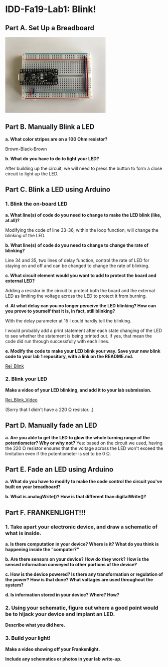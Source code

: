 # IDD-Fa19-Lab1: Blink!

## Part A. Set Up a Breadboard
<img src="/image1.jpeg">


## Part B. Manually Blink a LED

**a. What color stripes are on a 100 Ohm resistor?**

Brown-Black-Brown

**b. What do you have to do to light your LED?**

After building up the circuit, we will need to press the button to form a close circuit to light up the LED.

## Part C. Blink a LED using Arduino

### 1. Blink the on-board LED

**a. What line(s) of code do you need to change to make the LED blink (like, at all)?**

Modifying the code of line 33-36, within the loop function, will change the blinking of the LED.

**b. What line(s) of code do you need to change to change the rate of blinking?**

Line 34 and 35, two lines of delay function, control the rate of LED for staying on and off and can be changed to change the rate of blinking.

**c. What circuit element would you want to add to protect the board and external LED?**
 
Adding a resistor in the circuit to protect both the board and the external LED as limiting the voltage across the LED to protect it from burning.
 
**d. At what delay can you no longer *perceive* the LED blinking? How can you prove to yourself that it is, in fact, still blinking?**

With the delay parameter at 15 I could hardly tell the blinking.

I would probably add a print statement after each state changing of the LED to see whether the statement is being printed out. If yes, that mean the code did run through successfully with each lines.

**e. Modify the code to make your LED blink your way. Save your new blink code to your lab 1 repository, with a link on the README.md.**

[Rei_Blink](//github.com/wendy039474/IDD-Fa18-Lab1/blob/master/Rei_Blink.ino)

### 2. Blink your LED

**Make a video of your LED blinking, and add it to your lab submission.**

[Rei_Blink_Video](//youtu.be/7gvGH8JeNBg)

(Sorry that I didn't have a 220 Ω resistor...)

## Part D. Manually fade an LED

**a. Are you able to get the LED to glow the whole turning range of the potentiometer? Why or why not?**
Yes: based on the circuit we used, having the 220 Ω resistor ensures that the voltage across the LED won't exceed the limitation even if the potentiometer is set to be 0 Ω.

## Part E. Fade an LED using Arduino

**a. What do you have to modify to make the code control the circuit you've built on your breadboard?**

**b. What is analogWrite()? How is that different than digitalWrite()?**


## Part F. FRANKENLIGHT!!!

### 1. Take apart your electronic device, and draw a schematic of what is inside. 

**a. Is there computation in your device? Where is it? What do you think is happening inside the "computer?"**

**b. Are there sensors on your device? How do they work? How is the sensed information conveyed to other portions of the device?**

**c. How is the device powered? Is there any transformation or regulation of the power? How is that done? What voltages are used throughout the system?**

**d. Is information stored in your device? Where? How?**

### 2. Using your schematic, figure out where a good point would be to hijack your device and implant an LED.

**Describe what you did here.**

### 3. Build your light!

**Make a video showing off your Frankenlight.**

**Include any schematics or photos in your lab write-up.**

